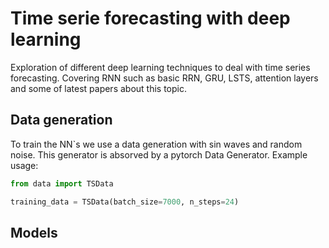 # Time serie forecasting with deep learning

Exploration of different deep learning techniques to deal with time series forecasting. Covering RNN such as basic RRN, GRU, LSTS, attention layers and some of latest papers about this topic.


## Data generation
To train the NN`s we use a data generation with sin waves and random noise. This generator is absorved by a pytorch Data Generator. Example usage:

```python
from data import TSData

training_data = TSData(batch_size=7000, n_steps=24)
```

## Models
